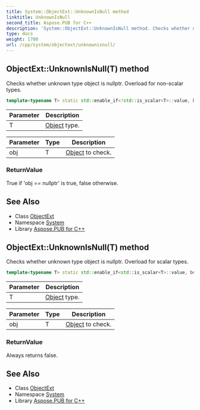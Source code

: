 ```yaml
---
title: System::ObjectExt::UnknownIsNull method
linktitle: UnknownIsNull
second_title: Aspose.PUB for C++
description: 'System::ObjectExt::UnknownIsNull method. Checks whether unknown type object is nullptr. Overload for non-scalar types in C++.'
type: docs
weight: 1700
url: /cpp/system/objectext/unknownisnull/
---
```

## ObjectExt::UnknownIsNull(T) method


Checks whether unknown type object is nullptr. Overload for non-scalar types.

```cpp
template<typename T> static std::enable_if<!std::is_scalar<T>::value, bool>::type System::ObjectExt::UnknownIsNull(T obj)
```


| Parameter | Description |
| --- | --- |
| T | [Object](../../object/) type. |

| Parameter | Type | Description |
| --- | --- | --- |
| obj | T | [Object](../../object/) to check. |

### ReturnValue

True if 'obj == nullptr' is true, false otherwise.

## See Also

* Class [ObjectExt](../)
* Namespace [System](../../)
* Library [Aspose.PUB for C++](../../../)
## ObjectExt::UnknownIsNull(T) method


Checks whether unknown type object is nullptr. Overload for scalar types.

```cpp
template<typename T> static std::enable_if<std::is_scalar<T>::value, bool>::type System::ObjectExt::UnknownIsNull(T obj)
```


| Parameter | Description |
| --- | --- |
| T | [Object](../../object/) type. |

| Parameter | Type | Description |
| --- | --- | --- |
| obj | T | [Object](../../object/) to check. |

### ReturnValue

Always returns false.

## See Also

* Class [ObjectExt](../)
* Namespace [System](../../)
* Library [Aspose.PUB for C++](../../../)
